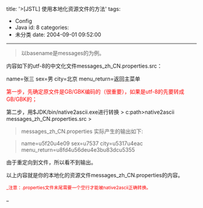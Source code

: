 title: '>[JSTL] 使用本地化资源文件的方法'
tags:
  - Config
  - Java
id: 8
categories:
  - 未分类
date: 2004-09-01 09:52:00
---

>以basename是messages的为例。

内容如下的utf-8的中文化文件messages_zh_CN.properties.src：

name=张三
sex=男
city=北京
menu_return=返回主菜单

<span style="color: rgb(255, 0, 0);">第一步，先确定原文件是GB/GBK编码的（很重要），如果是utf-8的先要转成GB/GBK的；

第二步，用$JDK/bin/native2ascii.exe进行转换
</span>> c:path>native2ascii messages_zh_CN.properties.src >
> messages_zh_CN.properties
实际产生的输出如下:

> name=u5f20u4e09
> sex=u7537
> city=u5317u4eac
> menu_return=u8fd4u56deu4e3bu83dcu5355

由于重定向到文件，所以看不到输出。

以上内容就是你的本地化的资源文件messages_zh_CN.properties的内容。

<span style="color: rgb(255, 0, 0);font-size:85%;" >_注意：.properties文件末尾需要一个空行才能被native2ascii正确转换。

_</span>